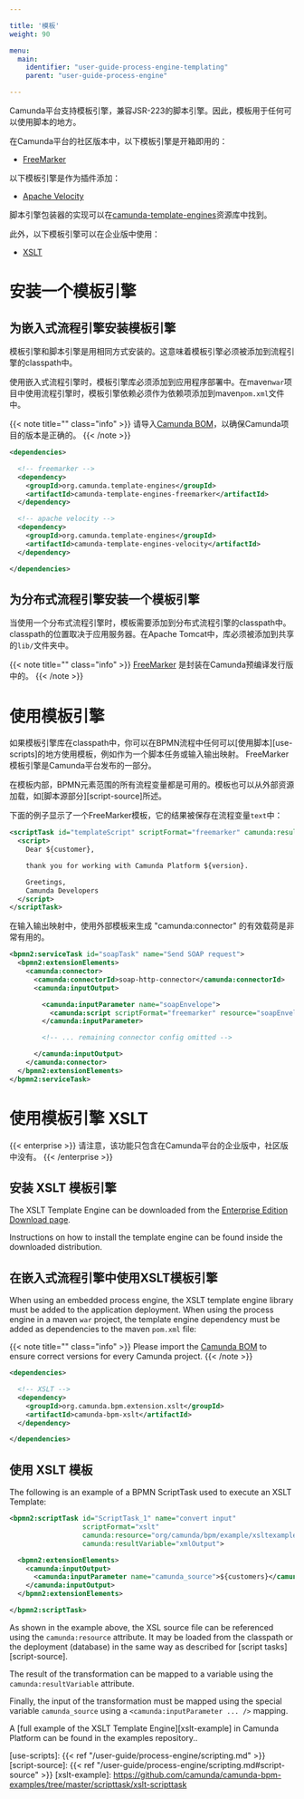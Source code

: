 ```yaml
---

title: '模板'
weight: 90

menu:
  main:
    identifier: "user-guide-process-engine-templating"
    parent: "user-guide-process-engine"

---
```



Camunda平台支持模板引擎，兼容JSR-223的脚本引擎。因此，模板用于任何可以使用脚本的地方。

在Camunda平台的社区版本中，以下模板引擎是开箱即用的：

* [FreeMarker][freemarker]

以下模板引擎是作为插件添加：

* [Apache Velocity][velocity]

脚本引擎包装器的实现可以在[camunda-template-engines][camunda-template-engines]资源库中找到。

此外，以下模板引擎可以在企业版中使用：

* [XSLT](/enterprise/download/#additional-information)


# 安装一个模板引擎

## 为嵌入式流程引擎安装模板引擎

模板引擎和脚本引擎是用相同方式安装的。这意味着模板引擎必须被添加到流程引擎的classpath中。

使用嵌入式流程引擎时，模板引擎库必须添加到应用程序部署中。在maven`war`项目中使用流程引擎时，模板引擎依赖必须作为依赖项添加到maven`pom.xml`文件中。

{{< note title="" class="info" >}}
   请导入[Camunda BOM](/get-started/apache-maven/)，以确保Camunda项目的版本是正确的。
{{< /note >}}

```xml
<dependencies>

  <!-- freemarker -->
  <dependency>
    <groupId>org.camunda.template-engines</groupId>
    <artifactId>camunda-template-engines-freemarker</artifactId>
  </dependency>

  <!-- apache velocity -->
  <dependency>
    <groupId>org.camunda.template-engines</groupId>
    <artifactId>camunda-template-engines-velocity</artifactId>
  </dependency>

</dependencies>
```


## 为分布式流程引擎安装一个模板引擎

当使用一个分布式流程引擎时，模板需要添加到分布式流程引擎的classpath中。classpath的位置取决于应用服务器。在Apache Tomcat中，库必须被添加到共享的`lib/`文件夹中。

{{< note title="" class="info" >}}
  [FreeMarker](http://freemarker.org/) 是封装在Camunda预编译发行版中的。
{{< /note >}}


# 使用模板引擎

如果模板引擎库在classpath中，你可以在BPMN流程中任何可以[使用脚本][use-scripts]的地方使用模板，例如作为一个脚本任务或输入输出映射。
FreeMarker模板引擎是Camunda平台发布的一部分。

在模板内部，BPMN元素范围的所有流程变量都是可用的。模板也可以从外部资源加载，如[脚本源部分][script-source]所述。

下面的例子显示了一个FreeMarker模板，它的结果被保存在流程变量`text`中：

```xml
<scriptTask id="templateScript" scriptFormat="freemarker" camunda:resultVariable="text">
  <script>
    Dear ${customer},

    thank you for working with Camunda Platform ${version}.

    Greetings,
    Camunda Developers
  </script>
</scriptTask>
```

在输入输出映射中，使用外部模板来生成 "camunda:connector" 的有效载荷是非常有用的。

```xml
<bpmn2:serviceTask id="soapTask" name="Send SOAP request">
  <bpmn2:extensionElements>
    <camunda:connector>
      <camunda:connectorId>soap-http-connector</camunda:connectorId>
      <camunda:inputOutput>

        <camunda:inputParameter name="soapEnvelope">
          <camunda:script scriptFormat="freemarker" resource="soapEnvelope.ftl" />
        </camunda:inputParameter>

        <!-- ... remaining connector config omitted -->

      </camunda:inputOutput>
    </camunda:connector>
  </bpmn2:extensionElements>
</bpmn2:serviceTask>
```


# 使用模板引擎 XSLT

{{< enterprise >}}
  请注意，该功能只包含在Camunda平台的企业版中，社区版中没有。
{{< /enterprise >}}


## 安装 XSLT 模板引擎

The XSLT Template Engine can be downloaded from the [Enterprise Edition Download page](/enterprise/download/#additional-information).

Instructions on how to install the template engine can be found inside the downloaded distribution.


## 在嵌入式流程引擎中使用XSLT模板引擎

When using an embedded process engine, the XSLT template engine library must be added to the
application deployment. When using the process engine in a maven `war` project, the template engine
dependency must be added as dependencies to the maven `pom.xml` file:

{{< note title="" class="info" >}}
  Please import the [Camunda BOM](/get-started/apache-maven/) to ensure correct versions for every Camunda project.
{{< /note >}}

```xml
<dependencies>

  <!-- XSLT -->
  <dependency>
    <groupId>org.camunda.bpm.extension.xslt</groupId>
    <artifactId>camunda-bpm-xslt</artifactId>
  </dependency>

</dependencies>
```

## 使用 XSLT 模板

The following is an example of a BPMN ScriptTask used to execute an XSLT Template:

```xml
<bpmn2:scriptTask id="ScriptTask_1" name="convert input"
                  scriptFormat="xslt"
                  camunda:resource="org/camunda/bpm/example/xsltexample/example.xsl"
                  camunda:resultVariable="xmlOutput">

  <bpmn2:extensionElements>
    <camunda:inputOutput>
      <camunda:inputParameter name="camunda_source">${customers}</camunda:inputParameter>
    </camunda:inputOutput>
  </bpmn2:extensionElements>

</bpmn2:scriptTask>
```

As shown in the example above, the XSL source file can be referenced using the `camunda:resource`
attribute. It may be loaded from the classpath or the deployment (database) in the same way as
described for [script tasks][script-source].

The result of the transformation can be mapped to a variable using the `camunda:resultVariable`
attribute.

Finally, the input of the transformation must be mapped using the special variable `camunda_source`
using a `<camunda:inputParameter ... />` mapping.

A [full example of the XSLT Template Engine][xslt-example] in Camunda Platform can be found in the
examples repository..


[freemarker]: http://freemarker.org/
[velocity]: http://velocity.apache.org/
[camunda-template-engines]: https://github.com/camunda/camunda-template-engines-jsr223
[use-scripts]: {{< ref "/user-guide/process-engine/scripting.md" >}}
[script-source]: {{< ref "/user-guide/process-engine/scripting.md#script-source" >}}
[xslt-example]: https://github.com/camunda/camunda-bpm-examples/tree/master/scripttask/xslt-scripttask
